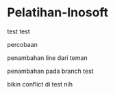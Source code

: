 # Pelatihan-Inosoft

test test

percobaan

penambahan line dari teman

penambahan pada branch test 

bikin conflict di test nih